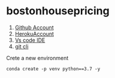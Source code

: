 # bostonhousepricing


1. [Github Account](https://github.com)
2. [HerokuAccount](https://heroku.com)
3. [Vs code IDE](https://code.visualstudio.com/)
4. [git cli](https://git-scm.com/download/win)

Crete a new environment

```
conda create -p venv python==3.7 -y

```
